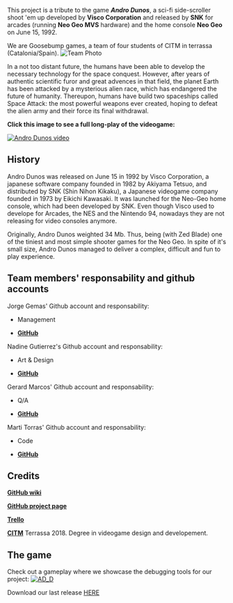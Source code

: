 This project is a tribute to the game **_Andro Dunos_**, a sci-fi side-scroller shoot 'em up developed by **Visco Corporation** and released by **SNK** for arcades (running **Neo Geo MVS** hardware) and the home console **Neo Geo** on June 15, 1992.

We are Goosebump games, a team of four students of CITM in terrassa (Catalonia/Spain).
![_Team Photo_](https://iforo.3djuegos.com/files_foros/7w/7wiy.jpg)


In a not too distant future, the humans have been able to develop the necessary technology for the space conquest. However, after years of authentic scientific furor and great advences in that field, the planet Earth has been attacked by a mysterious alien race, which has endangered the future of humanity. Thereupon, humans have build two spaceships called Space Attack: the most powerful weapons ever created, hoping to defeat the alien army and their force its final withdrawal.    

         
**Click this image to see a full long-play of the videogame:**

[![Andro Dunos video](https://edgeemu.net/screenshots/mame/Named_Titles/androdun.png)](https://www.youtube.com/embed/iQOrXlf34es)

## History

Andro Dunos was released on June 15 in 1992 by Visco Corporation, a japanese software company founded in 1982 by Akiyama Tetsuo, and distributed by SNK (Shin Nihon Kikaku), a Japanese videogame company founded in 1973 by Eikichi Kawasaki. It was launched for the Neo-Geo home console, which had been developed by SNK. Even though Visco used to develope for Arcades, the NES and the Nintendo 94, nowadays they are not releasing for video consoles anymore.    

Originally, Andro Dunos weighted 34 Mb. Thus, being (with Zed Blade) one of the tiniest and most simple shooter games for the Neo Geo. In spite of it's small size, Andro Dunos managed to deliver a complex, difficult and fun to play experience.

## Team members' responsability and github accounts

Jorge Gemas' Github account and responsability:

 - Management

 - [**GitHub**](https://github.com/jorgegh2)

Nadine Gutierrez's Github account and responsability:

 - Art & Design

 - [**GitHub**](https://github.com/Nadine044)

Gerard Marcos' Github account and responsability:

 - Q/A

 - [**GitHub**](https://github.com/vsRushy)

Marti Torras' Github account and responsability:

 - Code

 - [**GitHub**](https://github.com/martitorras)

## Credits
[**GitHub wiki**](https://github.com/jorgegh2/Andro_Dunos/wiki)

[**GitHub project page**](https://github.com/jorgegh2/Andro_Dunos)

[**Trello**]( https://trello.com/b/Kh1DxzsN/project-1-andro-dunos-goosebump-games)

[**CITM**](https://www.citm.upc.edu/) Terrassa 2018. Degree in videogame design and developement.

## The game

Check out a gameplay where we showcase the debugging tools for our project:
[![AD_D](https://img.youtube.com/vi/jhKzc7DnEBU/0.jpg)](https://www.youtube.com/watch?v=jhKzc7DnEBU)

Download our last release [HERE](https://github.com/jorgegh2/Andro_Dunos/releases)
